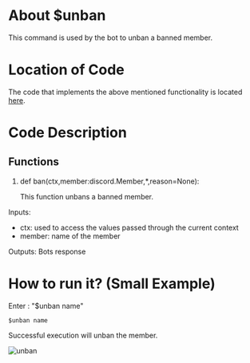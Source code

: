 # About $unban
This command is used by the bot to unban a banned member.

# Location of Code
The code that implements the above mentioned functionality is located [here](../../bot.py).

# Code Description
## Functions

1. def ban(ctx,member:discord.Member,*,reason=None):
   
   This function unbans a banned member.

Inputs:

- ctx: used to access the values passed through the current context
- member: name of the member

Outputs: Bots response

   
# How to run it? (Small Example)
Enter : "$unban name"
```
$unban name
```
Successful execution will unban the member.

![unban](./unban.png)
